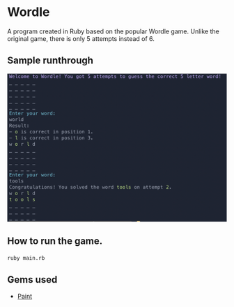 # Wordle

A program created in Ruby based on the popular Wordle game. Unlike the original game, there is only 5 attempts instead of 6.

## Sample runthrough
![Sample runthrough](/assets/sample-runthrough.png)

## How to run the game.
```bash
ruby main.rb
```

## Gems used
* [Paint](https://github.com/janlelis/paint)
